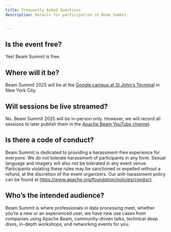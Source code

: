 ```yaml
---
title: Frequently Asked Questions
description: Details for participation in Beam Summit.


---
```


## Is the event free?

Yes! Beam Summit is free.

## Where will it be?

Beam Summit 2025 will be at the [Google campus at St John's Terminal](https://maps.app.goo.gl/x3KP7NV7N9H8JGKWA) in New York City. 

## Will sessions be live streamed?

No. Beam Summit 2025 will be in-person only. However, we will record all sessions to later publish them in the [Apache Beam YouTube channel](https://www.youtube.com/channel/UChNnb_YO_7B0HlW6FhAXZZQ).

## Is there a code of conduct?

Beam Summit is dedicated to providing a harassment-free experience for everyone. We do not tolerate harassment of participants in any form. Sexual language and imagery will also not be tolerated in any event venue. Participants violating these rules may be sanctioned or expelled without a refund, at the discretion of the event organizers. Our anti-harassment policy can be found at https://www.apache.org/foundation/policies/conduct

## Who’s the intended audience?

Beam Summit is where professionals in data processing meet, whether you’re a new or an experienced user, we have new use cases from companies using Apache Beam, community-driven talks, technical deep dives, in-depth workshops, and networking events for you.